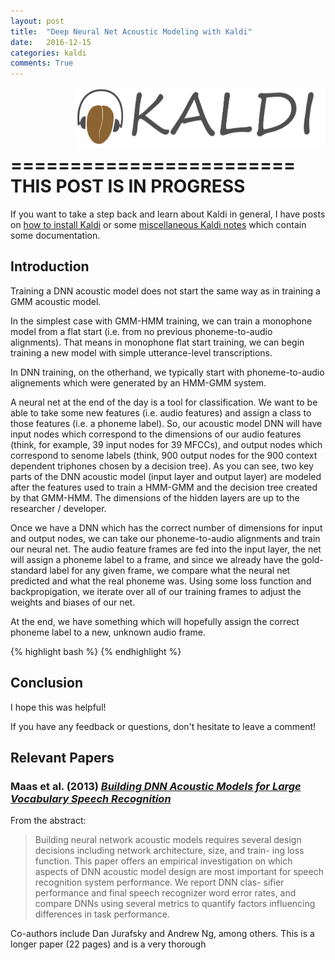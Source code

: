 ```yaml
---
layout: post
title:  "Deep Neural Net Acoustic Modeling with Kaldi"
date:   2016-12-15
categories: kaldi
comments: True
---
```


<img src="/misc/kaldi_text_and_logo.png" align="right" alt="logo" style="width: 400px;"/>

<br/>
<br/>
<br/>
<br/>

========================
<br/> 
THIS POST IS IN PROGRESS
<br/>
========================


If you want to take a step back and learn about Kaldi in general, I have posts on [how to install Kaldi][kaldi-install] or some [miscellaneous Kaldi notes][kaldi-notes] which contain some documentation.

## Introduction

Training a DNN acoustic model does not start the same way as in training a GMM acoustic model.

In the simplest case with GMM-HMM training, we can train a monophone model from a flat start (i.e. from no previous phoneme-to-audio alignments). That means in monophone flat start training, we can begin training a new model with simple utterance-level transcriptions. 

In DNN training, on the otherhand, we typically start with phoneme-to-audio alignements which were generated by an HMM-GMM system. 

A neural net at the end of the day is a tool for classification. We want to be able to take some new features (i.e. audio features) and assign a class to those features (i.e. a phoneme label). So, our acoustic model DNN will have input nodes which correspond to the dimensions of our audio features (think, for example, 39 input nodes for 39 MFCCs), and output nodes which correspond to senome labels (think, 900 output nodes for the 900 context dependent triphones chosen by a decision tree). As you can see, two key parts of the DNN acoustic model (input layer and output layer) are modeled after the features used to train a HMM-GMM and the decision tree created by that GMM-HMM. The dimensions of the hidden layers are up to the researcher / developer.

Once we have a DNN which has the correct number of dimensions for input and output nodes, we can take our phoneme-to-audio alignments and train our neural net. The audio feature frames are fed into the input layer, the net will assign a phoneme label to a frame, and since we already have the gold-standard label for any given frame, we compare what the neural net predicted and what the real phoneme was. Using some loss function and backpropigation, we iterate over all of our training frames to adjust the weights and biases of our net.

At the end, we have something which will hopefully assign the correct phoneme label to a new, unknown audio frame.

{% highlight bash %}
{% endhighlight %}


## Conclusion

I hope this was helpful!

If you have any feedback or questions, don't hesitate to leave a comment!


## Relevant Papers

### Maas et al. (2013) [*Building DNN Acoustic Models for Large Vocabulary Speech Recognition*][maas-2014]

From the abstract:

> Building  neural  network  acoustic  models  requires  several
> design decisions including network architecture, size, and train-
> ing loss function. This paper offers an empirical investigation on
> which aspects of DNN acoustic model design are most important
> for speech recognition system performance. We report DNN clas-
> sifier performance and final speech recognizer word error rates,
> and  compare  DNNs  using  several  metrics  to  quantify  factors
> influencing differences in task performance.


Co-authors include Dan Jurafsky and Andrew Ng, among others. This is a longer paper (22 pages) and is a very thorough 

[kaldi-install]: http://jrmeyer.github.io/kaldi/2016/01/26/Installing-Kaldi.html
[kaldi-notes]: http://jrmeyer.github.io/kaldi/2016/02/01/Kaldi-notes.html
[maas-2014]: https://arxiv.org/pdf/1406.7806.pdf